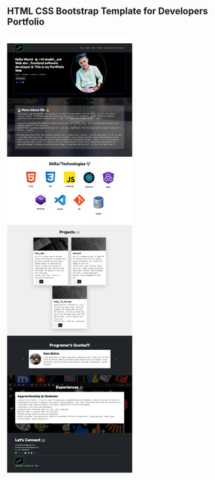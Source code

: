 ## HTML CSS Bootstrap Template for Developers Portfolio

![Website Snap](/assets/img/Preview.png "Website Snap")
